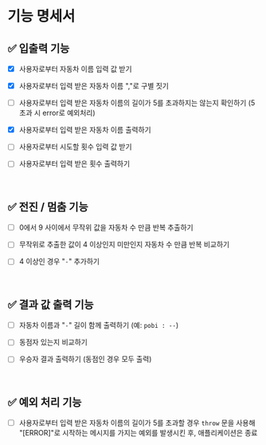 # 기능 명세서

## ✅ 입출력 기능

- [x] 사용자로부터 자동차 이름 입력 값 받기

- [x] 사용자로부터 입력 받은 자동차 이름 ","로 구별 짓기

- [ ] 사용자로부터 입력 받은 자동차 이름의 길이가 5를 초과하지는 않는지 확인하기 (5초과 시 error로 예외처리)

- [x] 사용자로부터 입력 받은 자동차 이름 출력하기

- [ ] 사용자로부터 시도할 횟수 입력 값 받기

- [ ] 사용자로부터 입력 받은 횟수 출력하기

<br/>

## ✅ 전진 / 멈춤 기능

- [ ] 0에서 9 사이에서 무작위 값을 자동차 수 만큼 반복 추출하기

- [ ] 무작위로 추출한 값이 4 이상인지 미만인지 자동차 수 만큼 반복 비교하기

- [ ] 4 이상인 경우 "`-`" 추가하기

<br/>

## ✅ 결과 값 출력 기능

- [ ] 자동차 이름과 "`-`" 길이 함께 출력하기 (예: `pobi : --`)

- [ ] 동점자 있는지 비교하기

- [ ] 우승자 결과 출력하기 (동점인 경우 모두 출력)

<br/>

## ✅ 예외 처리 기능

- [ ] 사용자로부터 입력 받은 자동차 이름의 길이가 5를 초과할 경우 `throw` 문을 사용해 "[ERROR]"로 시작하는 메시지를 가지는 예외를 발생시킨 후, 애플리케이션은 종료
